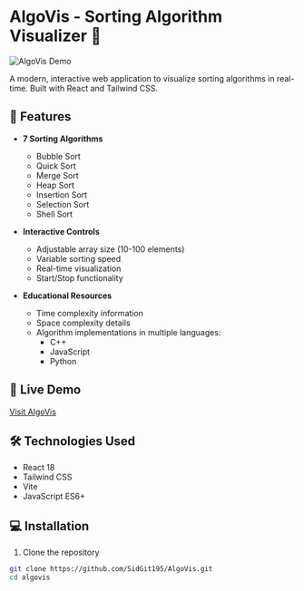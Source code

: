 # AlgoVis - Sorting Algorithm Visualizer 🚀

![AlgoVis Demo](demo.gif)

A modern, interactive web application to visualize sorting algorithms in real-time. Built with React and Tailwind CSS.

## 🌟 Features

- **7 Sorting Algorithms**
  - Bubble Sort
  - Quick Sort
  - Merge Sort
  - Heap Sort
  - Insertion Sort
  - Selection Sort
  - Shell Sort

- **Interactive Controls**
  - Adjustable array size (10-100 elements)
  - Variable sorting speed
  - Real-time visualization
  - Start/Stop functionality

- **Educational Resources**
  - Time complexity information
  - Space complexity details
  - Algorithm implementations in multiple languages:
    - C++
    - JavaScript
    - Python

## 🚀 Live Demo

[Visit AlgoVis](https://algorithmsvis.netlify.app/)

## 🛠️ Technologies Used

- React 18
- Tailwind CSS
- Vite
- JavaScript ES6+

## 💻 Installation

1. Clone the repository
```bash
git clone https://github.com/SidGit195/AlgoVis.git
cd algovis
